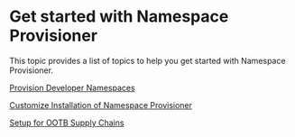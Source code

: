 # Get started with Namespace Provisioner

This topic provides a list of topics to help you get started with Namespace Provisioner.

[Provision Developer Namespaces](provision-developer-ns.hbs.md)

[Customize Installation of Namespace Provisioner](customize-installation.hbs.md)

[Setup for OOTB Supply Chains](ootb-supply-chain.md)
